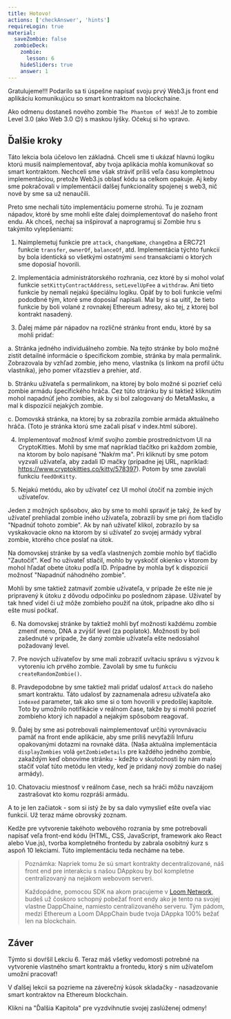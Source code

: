 ```yaml
---
title: Hotovo!
actions: ['checkAnswer', 'hints']
requireLogin: true
material:
  saveZombie: false
  zombieDeck:
    zombie:
      lesson: 6
    hideSliders: true
    answer: 1
---
```


Gratulujeme!!! Podarilo sa ti úspešne napísať svoju prvý Web3.js front end aplikáciu komunikujúcu so smart kontraktom na blockchaine.

Ako odmenu dostaneš nového zombie `The Phantom of Web3`! Je to zombie Level 3.0 (ako Web 3.0 😉) s maskou lýšky. Očekuj si ho vpravo.

## Ďalšie kroky

Táto lekcia bola účelovo len základná. Chceli sme ti ukázať hlavnú logiku ktorú musíš naimplementovať, aby tvoja aplikácia mohla komunikovať so smart kontraktom. Nechceli sme však stráviť príliš veľa času kompletnou implementáciou, pretože Web3.js oblasť kódu sa celkom opakuje. Aj keby sme pokračovali v implementácií dalšej funkcionality spojenej s web3, nič nové by sme sa už nenaučili.

Preto sme nechali túto implementáciu pomerne strohú. Tu je zoznam nápadov, ktoré by sme mohli ešte ďalej doimplementovať do našeho front endu. Ak chceš, nechaj sa inšpirovať a naprogramuj si Zombie hru s takýmito vylepšeniami:

1. Naimplemetuj funkcie pre `attack`, `changeName`, `changeDna` a ERC721 funkcie `transfer`, `ownerOf`, `balanceOf`, atd. Implementácia týchto funkcií by bola identická so všetkými ostatnými `send` transakciami o ktorých sme doposiaľ hovorili.

2. Implementácia administrátorského rozhrania, cez ktoré by si mohol volať funkcie `setKittyContractAddress`, `setLevelUpFee` a `withdraw`. Ani tieto funkcie by nemali nejakú špeciálnu logiku. Opäť by to boli funkcie veľmi pododbné tým, ktoré sme doposiaľ napísali. Mal by si sa uitiť, že tieto funkcie by boli volané z rovnakej Ethereum adresy, ako tej, z ktorej bol kontrakt nasadený.

3. Ďalej máme pár nápadov na rozličné stránku front endu, ktoré by sa mohli pridať:

  a. Stránka jedného individuálneho zombie. Na tejto stránke by bolo možné zistit detailné informácie o špecifickom zombie, stránka by mala permalink. Zobrazovala by vzhľad zombie, jeho meno, vlastníka (s linkom na profil účtu vlastníka), jeho pomer víťazstiev a prehier, atď.

  b. Stránku užívateľa s permalinkom, na ktorej by bolo možné si pozrieť celú zombie armádu špecifického hráča. Cez túto stránku by si taktiež kliknutím mohol napadnúť jeho zombies, ak by si bol zalogovaný do MetaMasku, a mal k dispozícií nejakých zombie.

  c. Domovská stránka, na ktorej by sa zobrazila zombie armáda aktuálneho hráča. (Toto je stránka ktorú sme začali písať v index.html súbore).

4. Implementovať možnosť kŕmiť svojho zombie prostredníctvom UI na CryptoKitties. Mohli by sme mať napríklad tlačítko pri každom zombie, na ktorom by bolo napísané "Nakŕm ma". Pri kliknutí by sme potom vyzvali užívateľa, aby zadali ID mačky (prípadne jej URL, napríklad: <a href="https://www.cryptokitties.co/kitty/578397" target=_blank>https://www.cryptokitties.co/kitty/578397</a>). Potom by sme zavolali funkciu `feedOnKitty`.

5. Nejakú metódu, ako by užívateľ cez UI mohol útočiť na zombie iných užívateľov.

  Jeden z možných spôsobov, ako by sme to mohli spraviť je taký, že keď by užívateľ prehliadal zombie iného užívateľa, zobrazili by sme pri ňom tlačidlo "Npadnúť tohoto zombie". Ak by naň užívateľ klikol, zobrazilo by sa vyskakovacie okno na ktorom by si užívateľ zo svojej armády vybral zombie, ktorého chce poslať na útok.

  Na domovskej stránke by sa vedľa vlastnených zombie mohlo byť tlačidlo "Zautočiť". Keď ho užívateľ stlačil, mohlo by vyskočiť okienko v ktorom by mohol hľadať obete útoku podľa ID. Prípadne by mohla byť k dispozícií možnosť "Napadnúť náhodného zombie".

  Mohli by sme taktiež zatmaviť zombie užívateľa, v prípade že ešte nie je pripravený k útoku z dôvodu odpočinku po poslednom zápase. Užívateľ by tak hneď videl či už môže zombieho použiť na útok, prípadne ako dlho si ešte musí počkať.

6. Na domovskej stránke by taktiež mohli byť možnosti každému zombie zmeniť meno, DNA a zvýšiť level (za poplatok). Možnosti by boli zašednuté v prípade, že daný zombie užívateľa ešte nedosiahol požadovaný level. 

7. Pre nových užívateľov by sme mali zobraziť uvítaciu správu s výzvou k vytoreniu ich prvého zombie. Zavolali by sme tu funkciu `createRandomZombie()`.

8. Pravdepodobne by sme taktiež mali pridať udalosť `Attack` do našeho smart kontraktu. Táto udalosť by zaznamenala adresu užívateľa ako `indexed` parameter, tak ako sme si o tom hovorili v predošlej kapitole. Toto by umožnilo notifikácie v reálnom čase, takže by si mohli pozrieť zombieho ktorý ich napadol a nejakým spôsobom reagovať.

9. Ďalej by sme asi potrebovali naimplementovať určitú vyrovnávaciu pamäť na front ende aplikácie, aby sme príliš nevyťažili Infuru opakovanými dotazmi na rovnaké dáta. (Naša aktuálna implementácia `displayZombies` volá `getZombieDetails` pre každého jedného zombie, zakaždým keď obnovíme stránku - kdežto v skutočnosti by nám malo stačiť volať túto metódu len vtedy, keď je pridaný nový zombie do našej armády).

10. Chatovaciu miestnosť v reálnom čase, nech sa hráči môžu navzájom zastrašovat kto komu rozpráši armádu.

A to je len začiatok - som si istý že by sa dalo vymyslieť ešte oveľa viac funkcií. Už teraz máme obrovský zoznam.

Kedže pre vytvorenie takéhoto webového rozrania by sme potrebovali napísať veľa front-end kódu (HTML, CSS, JavaScript, framework ako React alebo Vue.js), tvorba kompletného frontedu by zabrala osobitný kurz s aspoň 10 lekciami. Túto implementáciu teda necháme na tebe.

> Poznámka: Napriek tomu že sú smart kontrakty decentralizované, náš front end pre interakciu s našou DAppkou by bol kompletne centralizovaný na nejakom webovom serveri.
>
> Každopádne, pomocou SDK na akom pracujeme v <a href="https://medium.com/loom-network/loom-network-is-live-scalable-ethereum-dapps-coming-soon-to-a-dappchain-near-you-29d26da00880" target=_blank>Loom Network</a>, budeš už čoskoro schopný pobežať front endy ako je tento na svojej vlastne DappChaine, namiesto centralizovaného serveru. Tým pádom, medzi Ethereum a Loom DAppChain bude tvoja DAppka 100% bežať len na blockchain.

## Záver

Týmto si dovŕšil Lekciu 6. Teraz máš všetky vedomosti potrebné na vytvorenie vlastného smart kontraktu a frontedu, ktorý s ním užívateľom umožní pracovať!

V ďalšej lekcii sa pozrieme na záverečný kúsok skladačky - nasadzovanie smart kontraktov na Ethereum blockchain.

Klikni na "Ďalšia Kapitola" pre vyzdvihnutie svojej zaslúženej odmeny!
